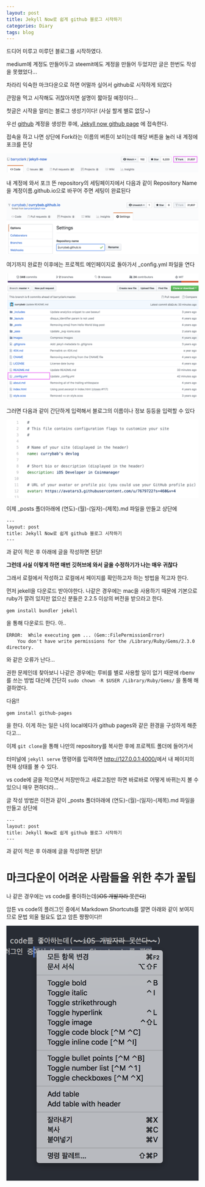 ```yaml
---
layout: post
title: Jekyll Now로 쉽게 github 블로그 시작하기
categories: Diary
tags: blog
---
```


드디어 미루고 미루던 블로그를 시작하였다.

medium에 계정도 만들어두고 steemit에도 계정을 만들어 두었지만 글은 한번도 작성을 못했었다...

차라리 익숙한 마크다운으로 하면 어떨까 싶어서 github로 시작하게 되었다

큰맘을 먹고 시작해도 귀찮아지면 설명이 짧아질 예정이다...

첫글은 시작을 알리는 블로그 생성기이다! (사실 할게 별로 없당~)

우선 [github](https://github.com) 계정을 생성한 후에, [Jekyll now github page](https://github.com/barryclark/jekyll-now) 에 접속한다.

접속을 하고 나면 상단에 Fork라는 이름의 버튼이 보이는데 해당 버튼을 눌러 내 계정에 포크를 뜬당

![fork버튼 위치](../images/180917/1.png)


내 계정에 와서 포크 뜬 repository의 세팅페이지에서 다음과 같이 
Repository Name을 계정이름.github.io으로 바꾸어 주면 세팅이 완료된다

![repository name 위치](../images/180917/2.png)

여기까지 완료한 이후에는 프로젝트 메인페이지로 돌아가서 _config.yml 파일을 연다

![config.yml 파일 위치](../images/180917/3.png)

그러면 다음과 같이 간단하게 입력해서 블로그의 이름이나 정보 등등을 입력할 수 있다

![블로그 정보 수정](../images/180917/4.png)

이제 _posts 폴더아래에 (연도)-(월)-(일자)-(제목).md 파일을 만들고 상단에

```
---
layout: post
title: Jekyll Now로 쉽게 github 블로그 시작하기
---
```
과 같이 적은 후 아래에 글을 작성하면 된당!



**그런데 사실 이렇게 하면 매번 깃허브에 와서 글을 수정하기가 나는 매우 귀찮다**

그래서 로컬에서 작성하고 로컬에서 페이지를 확인하고자 하는 방법을 적고자 한다.

먼저 jekell을 다운로드 받아야한다. 
나같은 경우에는 mac을 사용하기 때문에 기본으로 ruby가 깔려 있지만 없으신 분들은 2.2.5 이상의 버전을 받으라고 한다.

```
gem install bundler jekell
```

을 통해 다운로드 한다. 아.. 
```
ERROR:  While executing gem ... (Gem::FilePermissionError)
    You don't have write permissions for the /Library/Ruby/Gems/2.3.0 directory.
```
와 같은 오류가 난다...

권한 문제인데 찾아보니 나같은 경우에는 루비를 별로 사용할 일이 없기 때문에 rbenv를 쓰는 방법 대신에 간단히
`sudo chown -R $USER /Library/Ruby/Gems/` 을 통해 해결하였다.

다음!!

```
gem install github-pages
```
을 한다. 이게 하는 일은 나의 local에다가 github pages와 같은 환경을 구성하게 해준다고...

이제 `git clone`을 통해 나만의 repository를 복사한 후에 프로젝트 폴더에 들어가서

터미널에 `jekyll serve` 명령어를 입력하면 <http://127.0.0.1:4000/>에서 내 페이지의 현재 상태를 볼 수 있다.

vs code에 글을 적으면서 저장만하고 새로고침만 하면 바로바로 어떻게 바뀌는지 볼 수 있으니 매우 편하더라...

글 작성 방법은 이전과 같이 _posts 폴더아래에 (연도)-(월)-(일자)-(제목).md 파일을 만들고 상단에

```
---
layout: post
title: Jekyll Now로 쉽게 github 블로그 시작하기
---
```
과 같이 적은 후 아래에 글을 작성하면 된당!  



마크다운이 어려운 사람들을 위한 추가 꿀팁
===

나 같은 경우에는 vs code를 좋아하는데(~~iOS 개발자라 못쓴다~~)

암튼 vs code의 플러그인 중에서 Markdown Shortcuts를 깔면 아래와 같이 보여지므로 문법 외울 필요도 없고 암튼 짱짱이다!!

![vs code 짱짱맨](../images/180917/5.png)